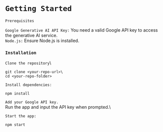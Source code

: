 # `Getting Started`

`Prerequisites`

`Google Generative AI API Key:` You need a valid Google API key to access the generative AI service.\
`Node.js:` Ensure Node.js is installed.

### `Installation`

`Clone the repository`\
```
git clone <your-repo-url>\
cd <your-repo-folder>
```
`Install dependencies:`
```
npm install
```

`Add your Google API key.`\
Run the app and input the API key when prompted.\

`Start the app:`
```
npm start
```
